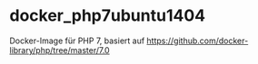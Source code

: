 # docker_php7ubuntu1404
Docker-Image für PHP 7, basiert auf https://github.com/docker-library/php/tree/master/7.0
